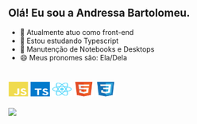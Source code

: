 ## Olá! Eu sou a Andressa Bartolomeu.

- 🔭 Atualmente atuo como front-end
- 🌱 Estou estudando Typescript
- 🤖 Manutenção de Notebooks e Desktops
- 😄 Meus pronomes são: Ela/Dela

###

<div style="display: inline_block"><br>
  <img align="center" alt="Dre-Js" height="30" width="40" src="https://raw.githubusercontent.com/devicons/devicon/master/icons/javascript/javascript-plain.svg">
  <img align="center" alt="Dre-Ts" height="30" width="40" src="https://raw.githubusercontent.com/devicons/devicon/master/icons/typescript/typescript-plain.svg">
  <img align="center" alt="Dre-React" height="30" width="40" src="https://raw.githubusercontent.com/devicons/devicon/master/icons/react/react-original.svg">
  <img align="center" alt="Dre-HTML" height="30" width="40" src="https://raw.githubusercontent.com/devicons/devicon/master/icons/html5/html5-original.svg">
  <img align="center" alt="Dre-CSS" height="30" width="40" src="https://raw.githubusercontent.com/devicons/devicon/master/icons/css3/css3-original.svg">
</div>

###

<div >
  <img height="180em" src="https://github-readme-stats.vercel.app/api?username=DreBartolomeu&show_icons=true&theme=great-gatsby&include_all_commits=true&count_private=true"/>
</div>
